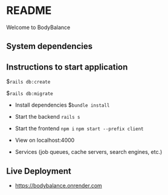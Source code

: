 # README

Welcome to BodyBalance 



## System dependencies







## Instructions to start application
 $```rails db:create ```
    
 $```rails db:migrate```  
 - Install dependencies
 $```bundle install```

* Start the backend 
```rails s ```

* Start the frontend 
``npm i`` 
```npm start --prefix client```
- View on localhost:4000
* Services (job queues, cache servers, search engines, etc.)

## Live Deployment 
- https://bodybalance.onrender.com


